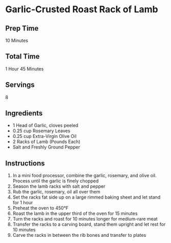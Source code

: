 # Garlic-Crusted Roast Rack of Lamb

## Prep Time
10 Minutes

## Total Time
1 Hour 45 Minutes

## Servings
8

## Ingredients
* 1 Head of Garlic, cloves peeled
* 0.25 cup Rosemary Leaves
* 0.25 cup Extra-Virgin Olive Oil
* 2 Racks of Lamb (Pounds Each)
* Salt and Freshly Ground Pepper

## Instructions
1. In a mini food processor, combine the garlic, rosemary, and olive oil. Process until the garlic is finely chopped
1. Season the lamb racks with salt and pepper
1. Rub the garlic, rosemary, oil all over them
1. Set the racks fat side up on a large rimmed baking sheet and let stand for 1 hour
1. Preheat the oven to 450&deg;F
1. Roast the lamb in the upper third of the oven for 15 minutes
1. Turn the racks and roast for 10 minutes longer for medium-rare meat
1. Transfer the racks to a carving board, stand them upright and let rest for 10 minutes
1. Carve the racks in between the rib bones and transfer to plates